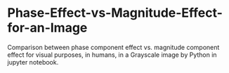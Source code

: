 # Phase-Effect-vs-Magnitude-Effect-for-an-Image
Comparison between phase component effect vs. magnitude component effect for visual purposes, in humans, in a Grayscale image by Python in jupyter notebook.
